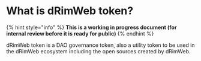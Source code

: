 # What is dRimWeb token?

{% hint style="info" %}
**This is a working in progress document (for internal review before it is ready for public)**
{% endhint %}

dRimWeb token is a DAO governance token, also a utility token to be used in the dRimWeb ecosystem including the open sources created by dRimWeb.
